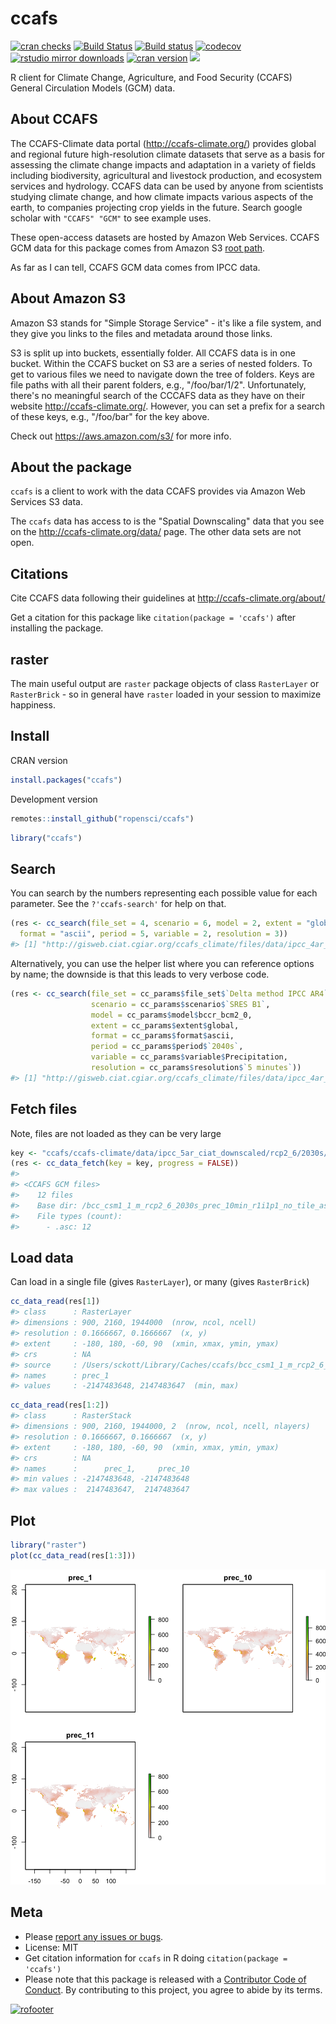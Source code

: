 ccafs
=====



<!-- README.md is generated from README.Rmd. Please edit that file -->

[![cran checks](https://cranchecks.info/badges/worst/ccafs)](https://cranchecks.info/pkgs/ccafs)
[![Build Status](https://travis-ci.org/ropensci/ccafs.svg?branch=master)](https://travis-ci.org/ropensci/ccafs)
[![Build status](https://ci.appveyor.com/api/projects/status/vxvcb11726hwu0e2?svg=true)](https://ci.appveyor.com/project/sckott/ccafs)
[![codecov](https://codecov.io/gh/ropensci/ccafs/branch/master/graph/badge.svg)](https://codecov.io/gh/ropensci/ccafs)
[![rstudio mirror downloads](https://cranlogs.r-pkg.org/badges/ccafs)](https://github.com/r-hub/cranlogs.app)
[![cran version](https://www.r-pkg.org/badges/version/ccafs)](https://cran.r-project.org/package=ccafs)
[![](https://badges.ropensci.org/82_status.svg)](https://github.com/ropensci/onboarding/issues/82)

R client for Climate Change, Agriculture, and Food Security (CCAFS)
General Circulation Models (GCM) data.

## About CCAFS

The CCAFS-Climate data portal (<http://ccafs-climate.org/>) provides global and regional future high-resolution climate datasets that serve as a basis for assessing the climate change impacts and adaptation in a variety of fields including biodiversity, agricultural and livestock production, and ecosystem services and hydrology. CCAFS data can be used by anyone from scientists studying climate change, and how climate impacts various aspects of the earth, to companies projecting crop yields in the future. Search google scholar with `"CCAFS" "GCM"` to see example uses.

These open-access datasets are hosted by Amazon Web Services. CCAFS GCM data for this package comes from Amazon S3
[root path](http://cgiardata.s3.amazonaws.com).

As far as I can tell, CCAFS GCM data comes from IPCC data.

## About Amazon S3

Amazon S3 stands for "Simple Storage Service" - it's like a file system,
and they give you links to the files and metadata around those links.

S3 is split up into buckets, essentially folder. All CCAFS data is in
one bucket. Within the CCAFS bucket on S3 are a series of nested folders.
To get to various files we need to navigate down the tree of folders.
Keys are file paths with all their parent folders, e.g., "/foo/bar/1/2".
Unfortunately, there's no meaningful search of the CCCAFS data as they
have on their website <http://ccafs-climate.org/>. However, you can
set a prefix for a search of these keys, e.g., "/foo/bar" for the key
above.

Check out <https://aws.amazon.com/s3/> for more info.

## About the package

`ccafs` is a client to work with the data CCAFS provides via Amazon Web
Services S3 data.

The `ccafs` data has access to is the "Spatial Downscaling" data that you see
on the <http://ccafs-climate.org/data/> page. The other data sets are not
open.

## Citations

Cite CCAFS data following their guidelines at <http://ccafs-climate.org/about/>

Get a citation for this package like `citation(package = 'ccafs')` after
installing the package.

## raster

The main useful output are `raster` package objects of class `RasterLayer` or `RasterBrick` - so in general have `raster` loaded in your session to maximize
happiness.

## Install

CRAN version


```r
install.packages("ccafs")
```

Development version


```r
remotes::install_github("ropensci/ccafs")
```


```r
library("ccafs")
```

## Search

You can search by the numbers representing each possible value for
each parameter. See the `?'ccafs-search'` for help on that.


```r
(res <- cc_search(file_set = 4, scenario = 6, model = 2, extent = "global",
  format = "ascii", period = 5, variable = 2, resolution = 3))
#> [1] "http://gisweb.ciat.cgiar.org/ccafs_climate/files/data/ipcc_4ar_ciat/sres_b1/2040s/bccr_bcm2_0/5min/bccr_bcm2_0_sres_b1_2040s_prec_5min_no_tile_asc.zip"
```

Alternatively, you can use the helper list where you can reference options
by name; the downside is that this leads to very verbose code.


```r
(res <- cc_search(file_set = cc_params$file_set$`Delta method IPCC AR4`,
                  scenario = cc_params$scenario$`SRES B1`,
                  model = cc_params$model$bccr_bcm2_0,
                  extent = cc_params$extent$global,
                  format = cc_params$format$ascii,
                  period = cc_params$period$`2040s`,
                  variable = cc_params$variable$Precipitation,
                  resolution = cc_params$resolution$`5 minutes`))
#> [1] "http://gisweb.ciat.cgiar.org/ccafs_climate/files/data/ipcc_4ar_ciat/sres_b1/2040s/bccr_bcm2_0/5min/bccr_bcm2_0_sres_b1_2040s_prec_5min_no_tile_asc.zip"
```


## Fetch files

Note, files are not loaded as they can be very large


```r
key <- "ccafs/ccafs-climate/data/ipcc_5ar_ciat_downscaled/rcp2_6/2030s/bcc_csm1_1_m/10min/bcc_csm1_1_m_rcp2_6_2030s_prec_10min_r1i1p1_no_tile_asc.zip"
(res <- cc_data_fetch(key = key, progress = FALSE))
#> 
#> <CCAFS GCM files>
#>    12 files
#>    Base dir: /bcc_csm1_1_m_rcp2_6_2030s_prec_10min_r1i1p1_no_tile_asc
#>    File types (count): 
#>      - .asc: 12
```

## Load data

Can load in a single file (gives `RasterLayer`), or many (gives `RasterBrick`)


```r
cc_data_read(res[1])
#> class      : RasterLayer 
#> dimensions : 900, 2160, 1944000  (nrow, ncol, ncell)
#> resolution : 0.1666667, 0.1666667  (x, y)
#> extent     : -180, 180, -60, 90  (xmin, xmax, ymin, ymax)
#> crs        : NA 
#> source     : /Users/sckott/Library/Caches/ccafs/bcc_csm1_1_m_rcp2_6_2030s_prec_10min_r1i1p1_no_tile_asc/prec_1.asc 
#> names      : prec_1 
#> values     : -2147483648, 2147483647  (min, max)
```


```r
cc_data_read(res[1:2])
#> class      : RasterStack 
#> dimensions : 900, 2160, 1944000, 2  (nrow, ncol, ncell, nlayers)
#> resolution : 0.1666667, 0.1666667  (x, y)
#> extent     : -180, 180, -60, 90  (xmin, xmax, ymin, ymax)
#> crs        : NA 
#> names      :      prec_1,     prec_10 
#> min values : -2147483648, -2147483648 
#> max values :  2147483647,  2147483647
```

## Plot


```r
library("raster")
plot(cc_data_read(res[1:3]))
```

![plot of chunk unnamed-chunk-10](man/figures/unnamed-chunk-10-1.png)


## Meta

* Please [report any issues or bugs](https://github.com/ropensci/ccafs/issues).
* License: MIT
* Get citation information for `ccafs` in R doing `citation(package = 'ccafs')`
* Please note that this package is released with a [Contributor Code of Conduct](https://ropensci.org/code-of-conduct/). By contributing to this project, you agree to abide by its terms.

[![rofooter](https://ropensci.org/public_images/github_footer.png)](https://ropensci.org)
